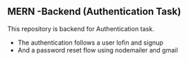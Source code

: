 ## MERN -Backend (Authentication Task)

This repository is backend for Authentication task.

- The authentication follows a user lofin and signup
- And a password reset flow using nodemailer and gmail



